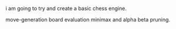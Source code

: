 i am going to try and create a basic chess engine.


move-generation
board evaluation
minimax
and alpha beta pruning.